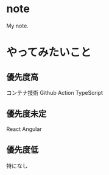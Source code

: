 note
====

My note.

# やってみたいこと

## 優先度高

コンテナ技術
Github Action
TypeScript

## 優先度未定

React
Angular

## 優先度低

特になし